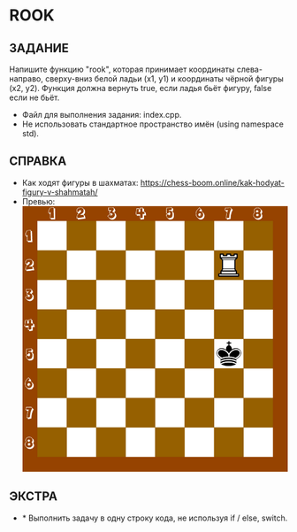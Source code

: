 # ROOK

## ЗАДАНИЕ
Напишите функцию "rook", которая принимает координаты слева-направо, сверху-вниз белой ладьи (x1, y1) 
и координаты чёрной фигуры (x2, y2). Функция должна вернуть true, если ладья бьёт фигуру, false если не бьёт.

- Файл для выполнения задания: index.cpp.
- Не использовать стандартное пространство имён (using namespace std).

## СПРАВКА
- Как ходят фигуры в шахматах: https://chess-boom.online/kak-hodyat-figury-v-shahmatah/
- Превью: ![preview](./preview.jpg)

## ЭКСТРА
- \* Выполнить задачу в одну строку кода, не используя if / else, switch.